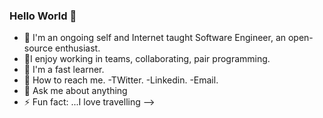  ### Hello World 👋


- 🔭 I'm an ongoing self and Internet taught Software Engineer, an open-source enthusiast.
- 🌱I enjoy working in teams, collaborating, pair programming.
- 👯 I'm a fast learner.
- 🤔 How to reach me.
    -TWitter.
    -Linkedin.
    -Email.
- 💬 Ask me about anything
- ⚡ Fun fact: ...I love travelling
-->
